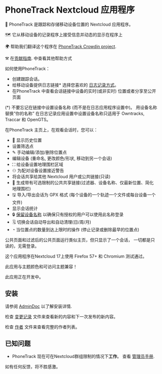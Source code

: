 # PhoneTrack Nextcloud 应用程序

📱 PhoneTrack 是跟踪和存储移动设备位置的 Nextcloud 应用程序。

🗺 它从移动设备的记录程序上接受信息并动态的显示在程序上

🌍 帮助我们翻译这个程序在 [PhoneTrack Crowdin project](https://crowdin.com/project/phonetrack).

⚒ 在[贡献指南](https://gitlab.com/eneiluj/phonetrack-oc/blob/master/CONTRIBUTING.md). 中查看其他帮助方式

如何使用PhoneTrack：

* 创建跟踪会话。
* 给移动设备提供日志链接\* 选择您喜欢的 [日志记录方式](https://gitlab.com/eneiluj/phonetrack-oc/wikis/userdoc#logging-methods)。
* 在PhoneTrack 中查看会话链接中设备的实时(或非实时) 位置或者分享至公开页面

(\*) 不要忘记在链接中设置设备名称 (而不是在日志应用程序设置中)。 用设备名称替换”你的名称” 在日志记录应用设置中设置设备名称只适用于 Owntracks, Traccar 和 OpenGTS。

在PhoneTrack 主页上，在观看会话时，您可以：

* 📍 显示历史位置
* 设置筛选点
* ✎ 手动编辑/添加/删除位置点
* 编辑设备 (重命名, 更改颜色/形状, 移动到另一个会话)
* ⛶ 给设备设置地理围栏区域
* ⚇ 为配对设备设置接近警告
* 将会话共享给其他 Nextcloud 用户或公共链接(只读)
* 🔗 生成带有可选限制的公共共享链接(过滤器、设备名称、仅最新位置、简化地理围栏)
* 🖫 导入/导出会话为 GPX 格式 (每个设备的一个轨迹一个文件或每台设备一个文件)
* 显示会话统计
* 🔒 [保留设备名称](https://gitlab.com/eneiluj/phonetrack-oc/wikis/userdoc#device-name-reservation) 以确保只有授权的用户可以使用此名称登录
* 🗓 切换会话自动导出和自动清理(日/周/月)
* ◔ 当位置点的数量到达上限时的操作 (停止记录或删除最早的位置点)

公共页面和过滤后的公共页面运行类似主页，但只显示了一个会话， 一切都是只读的，无需登录。

这个应用程序在Nextcloud 17上使用 Firefox 57+ 和 Chromium 测试通过。

此应用与主题颜色和可访问主题兼容！

此应用正在开发中。

## 安装

请参阅 [AdminDoc](https://gitlab.com/eneiluj/phonetrack-oc/wikis/admindoc) 以了解安装详情.

检查 [变更记录](https://gitlab.com/eneiluj/phonetrack-oc/blob/master/CHANGELOG.md#change-log) 文件来查看新的内容和下一次发布的新内容。

检查 [作者](https://gitlab.com/eneiluj/phonetrack-oc/blob/master/AUTHORS.md#authors) 文件来查看完整的作者列表。

## 已知问题

* PhoneTrack 现在可在Nextcloud群组限制的情况下**工作**。 查看 [管理员手册](https://gitlab.com/eneiluj/phonetrack-oc/wikis/admindoc#issue-with-phonetrack-restricted-to-some-groups-in-nextcloud).

如有任何反馈，将不胜感激。